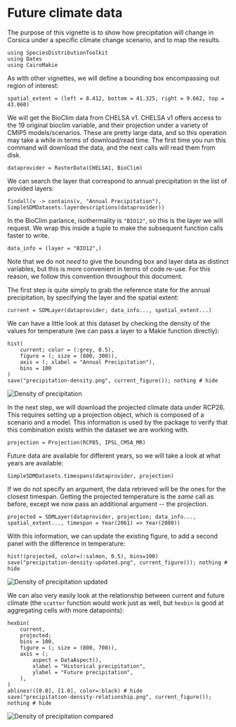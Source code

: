 # Future climate data

The purpose of this vignette is to show how precipitation will change in Corsica under
a specific climate change scenario, and to map the results.

```@example 1
using SpeciesDistributionToolkit
using Dates
using CairoMakie
```

As with other vignettes, we will define a bounding box encompassing out region
of interest:

```@example 1
spatial_extent = (left = 8.412, bottom = 41.325, right = 9.662, top = 43.060)
```

We will get the BioClim data from CHELSA v1. CHELSA v1 offers access to the 19
original bioclim variable, and their projection under a variety of CMIP5
models/scenarios. These are pretty large data, and so this operation may take a
while in terms of download/read time. The first time you run this command will
download the data, and the next calls will read them from disk.

```@example 1
dataprovider = RasterData(CHELSA1, BioClim)
```

We can search the layer that correspond to annual precipitation in the list of
provided layers:

```@example 1
findall(v -> contains(v, "Annual Precipitation"), SimpleSDMDatasets.layerdescriptions(dataprovider))
```

In the BioClim parlance, isothermality is `"BIO12"`, so this is the layer we
will request. We wrap this inside a tuple to make the subsequent function calls
faster to write.

```@example 1
data_info = (layer = "BIO12",)
```

Note that we do not *need* to give the bounding box and layer data as distinct
variables, but this is more convenient in terms of code re-use. For this reason,
we follow this convention throughout this document.

The first step is quite simply to grab the reference state for the
annual precipitation, by specifying the layer and the spatial extent:

```@example 1
current = SDMLayer(dataprovider; data_info..., spatial_extent...)
```

We can have a little look at this dataset by checking the density of the values
for temperature (we can pass a layer to a Makie function directly):

```@example 1
hist(
    current; color = (:grey, 0.5),
    figure = (; size = (800, 300)),
    axis = (; xlabel = "Annual Precipitation"),
    bins = 100
)
save("precipitation-density.png", current_figure()); nothing # hide
```

![Density of precipitation](precipitation-density.png)

In the next step, we will download the projected climate data under RCP26. This
requires setting up a projection object, which is composed of a scenario and a
model. This information is used by the package to verify that this combination
exists within the dataset we are working with.

```@example 1
projection = Projection(RCP85, IPSL_CM5A_MR)
```

Future data are available for different years, so we will take a look at what
years are available:

```@example 1
SimpleSDMDatasets.timespans(dataprovider, projection)
```

If we do not specify an argument, the data retrieved will be the ones for the
closest timespan. Getting the projected temperature is the *same* call as
before, except we now pass an additional argument -- the projection.

```@example 1
projected = SDMLayer(dataprovider, projection; data_info..., spatial_extent..., timespan = Year(2061) => Year(2080))
```

With this information, we can update the existing figure, to add a second panel
with the difference in temperature:

```@example 1
hist!(projected, color=(:salmon, 0.5), bins=100)
save("precipitation-density-updated.png", current_figure()); nothing # hide
```

![Density of precipitation updated](precipitation-density-updated.png)

We can also very easily look at the relationship between current and future
climate (the `scatter` function would work just as well, but `hexbin` is good at
aggregating cells with more datapoints):

```@example 1
hexbin(
    current,
    projected;
    bins = 100,
    figure = (; size = (800, 700)),
    axis = (;
        aspect = DataAspect(),
        xlabel = "Historical precipitation",
        ylabel = "Future precipitation",
    ),
)
ablines!([0.0], [1.0], color=:black) # hide
save("precipitation-density-relationship.png", current_figure()); nothing # hide
```

![Density of precipitation compared](precipitation-density-relationship.png)
